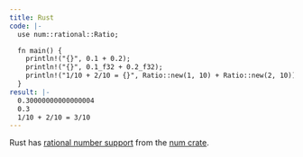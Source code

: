 ```yaml
---
title: Rust
code: |-
  use num::rational::Ratio;

  fn main() {
    println!("{}", 0.1 + 0.2);
    println!("{}", 0.1_f32 + 0.2_f32);
    println!("1/10 + 2/10 = {}", Ratio::new(1, 10) + Ratio::new(2, 10));
  }
result: |-
  0.30000000000000004
  0.3
  1/10 + 2/10 = 3/10
---
```


Rust has [rational number support][1] from the [num crate][2].

[1]: https://rust-num.github.io/num/num_rational/struct.Ratio.html
[2]: https://crates.io/crates/num
